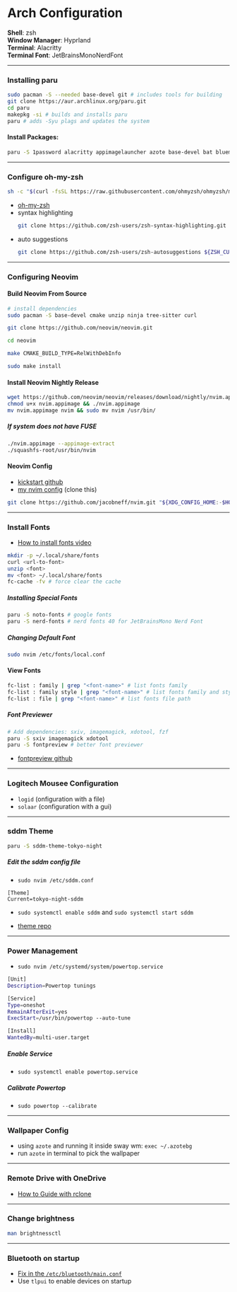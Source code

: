 # Arch Configuration

**Shell**: zsh  
**Window Manager**: Hyprland  
**Terminal**: Alacritty  
**Terminal Font**: JetBrainsMonoNerdFont  

---

### Installing paru
```sh
sudo pacman -S --needed base-devel git # includes tools for building
git clone https://aur.archlinux.org/paru.git
cd paru
makepkg -si # builds and installs paru
paru # adds -Syu plags and updates the system
```

#### Install Packages:
```sh
paru -S 1password alacritty appimagelauncher azote base-devel bat blueman bluez bluez-utils brightnessctl curl cmake cmatrix discord dunst eza ffmpeg firefox fuse fzf gcc grim hyprlang i2c-tools imagemagick iwd libinput logiops lolcat make man mosh mpv microsoft-edge-stable neofetch neovide nerd-fonts noto-fonts obsidian otf-font-awesome pavucontrol powertop python qt5-wayland qt5ct qt6-wayland qt6ct ranger ripgrep rofi-lbonn-wayland-git sddm sddm-theme-tokyo-night solaar starship swayidle swaylock syncthing tar thunar tldr tree-sitter unzip usbutils wl-clipboard wlroots wl-gammactl yazi zoxide zellij zsh zip
```

---

### Configure oh-my-zsh
```sh
sh -c "$(curl -fsSL https://raw.githubusercontent.com/ohmyzsh/ohmyzsh/master/tools/install.sh)"
```
* [oh-my-zsh](https://ohmyz.sh/)
* syntax highlighting
  ```sh
  git clone https://github.com/zsh-users/zsh-syntax-highlighting.git ${ZSH_CUSTOM:-~/.oh-my-zsh/custom}/plugins/zsh-syntax-highlighting
  ```
* auto suggestions
  ```sh
  git clone https://github.com/zsh-users/zsh-autosuggestions ${ZSH_CUSTOM:-~/.oh-my-zsh/custom}/plugins/zsh-autosuggestions
  ```

---

### Configuring Neovim

#### Build Neovim From Source

```sh
# install dependencies
sudo pacman -S base-devel cmake unzip ninja tree-sitter curl
```

```sh
git clone https://github.com/neovim/neovim.git
```

```sh
cd neovim
```

```sh
make CMAKE_BUILD_TYPE=RelWithDebInfo
```

```sh
sudo make install
```

#### Install Neovim Nightly Release

```sh
wget https://github.com/neovim/neovim/releases/download/nightly/nvim.appimage
chmod u+x nvim.appimage && ./nvim.appimage
mv nvim.appimage nvim && sudo mv nvim /usr/bin/
```

##### If system does not have FUSE
```sh
./nvim.appimage --appimage-extract
./squashfs-root/usr/bin/nvim
```

#### Neovim Config
* [kickstart github](https://github.com/nvim-lua/kickstart.nvim)
* [my nvim config](https://github.com/jacobneff/nvim) (clone this)
```sh
git clone https://github.com/jacobneff/nvim.git "${XDG_CONFIG_HOME:-$HOME/.config}"/nvim
```

---

### Install Fonts
* [How to install fonts video](https://www.youtube.com/watch?v=1RtLyPzbttA)
```sh
mkdir -p ~/.local/share/fonts
curl <url-to-font>
unzip <font>
mv <font> ~/.local/share/fonts
fc-cache -fv # force clear the cache
```

##### Installing Special Fonts
```sh
paru -S noto-fonts # google fonts
paru -S nerd-fonts # nerd fonts 40 for JetBrainsMono Nerd Font
```

##### Changing Default Font
```sh
sudo nvim /etc/fonts/local.conf
```  

#### View Fonts

```sh
fc-list : family | grep "<font-name>" # list fonts family
fc-list : family style | grep "<font-name>" # list fonts family and style
fc-list : file | grep "<font-name>" # list fonts file path
```

##### Font Previewer  
```sh
# Add dependencies: sxiv, imagemagick, xdotool, fzf
paru -S sxiv imagemagick xdotool
paru -S fontpreview # better font previewer
```
* [fontpreview github](https://github.com/sdushantha/fontpreview)

---

### Logitech Mousee Configuration

* `logid` (onfiguration with a file)
* `solaar` (configuration with a gui)

---

### sddm Theme

```sh
paru -S sddm-theme-tokyo-night
```

##### Edit the sddm config file

* `sudo nvim /etc/sddm.conf`

```
[Theme]
Current=tokyo-night-sddm
```

* `sudo systemctl enable sddm` and `sudo systemctl start sddm`

* [theme repo](https://github.com/rototrash/tokyo-night-sddm)

---

### Power Management
* `sudo nvim /etc/systemd/system/powertop.service`

```sh
[Unit]
Description=Powertop tunings

[Service]
Type=oneshot
RemainAfterExit=yes
ExecStart=/usr/bin/powertop --auto-tune

[Install]
WantedBy=multi-user.target
```

##### Enable Service
* `sudo systemctl enable powertop.service`

##### Calibrate Powertop
* `sudo powertop --calibrate`

---

### Wallpaper Config

* using `azote` and running it inside sway wm: `exec ~/.azotebg`
* run `azote` in terminal to pick the wallpaper

---

### Remote Drive with OneDrive

* [How to Guide with rclone](https://kb.uconn.edu/space/IKB/26050527301/Setting+up+OneDrive+on+Linux)

---

### Change brightness
```sh
man brightnessctl
```

---

### Bluetooth on startup

* [Fix in the `/etc/bluetooth/main.conf`](https://unix.stackexchange.com/questions/197212/turn-on-bluetooth-on-login-screen)
* Use `tlpui` to enable devices on startup
